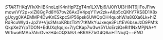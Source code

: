 $START$HKqVi1vXhllBKnoLqlK4nHpPZgT4m1LXVbj6/iJ0iYUl3HlNT9jIFoJFhwmow/VY2p+xlZl8GgPd8Y67tw26Ax3V4pqY11w2zk+A8p5cQKhY7KS8D1X8xgUcyg0KAEMMP4DwKnESkpcS/P56psk6UWQpOH4quohW/s8QXa6Lk+hIZRdRcuWlyd+Jp2V+Vjs2MsoKRbzTbYr7tKMkYuJxeqe3PLftEV6bseJzD9PMtkQkpXe2Y/pTDON+EdUXq1qqjx+7/yCKap7w3w/5YUoErziQeRi11NxMPjNA+YWI1iwa6MAo7AhrGvezH4sOQXk9zLeBRAEZbG4Q6aiHTNicjQ==$END$
